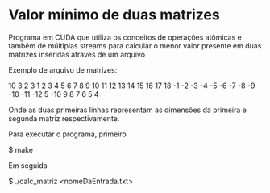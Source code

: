 # Valor mínimo de duas matrizes

Programa em CUDA que utiliza os conceitos de operações atômicas e também de múltiplas streams para calcular o menor valor presente em duas matrizes inseridas através de um arquivo

Exemplo de arquivo de matrizes:

10 3
2 3
1 2 3
4 5 6
7 8 9
10 11 12
13 14 15
16 17 18
-1 -2 -3
-4 -5 -6
-7 -8 -9
-10 -11 -12
5 -10
9 8 7
6 5 4

Onde as duas primeiras linhas representam as dimensões da primeira e segunda matriz respectivamente.

Para executar o programa, primeiro

$ make 

Em seguida

$ ./calc_matriz <nomeDaEntrada.txt>
